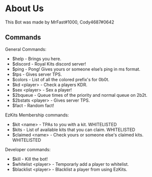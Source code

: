 # About Us

This Bot was made by MrFast#1000, Cody4687#0642

## Commands

General Commands:
* $help - Brings you here.
* $discord - Royal Kits discord server!
* $ping - Pong! Gives yours or someone else’s ping in ms format.
* $tps - Gives server TPS.
* $colors - List of all the colored prefix's for 0b0t.
* $kd \<player> - Check a players KDR.
* $sex \<player> - Sex a player!
* $2bqueue - Queue times of the priority and normal queue on 2b2t.
* $2bstats \<player> - Gives server TPS.
* $fact - Random fact!

EzKits Membership commands:
* $kit \<name> - TPAs to you with a kit. WHITELISTED
* $kits - List of available kits that you can claim. WHITELISTED
* $claimed \<name> - Check yours or someone else's claimed kits. WHITELISTED

Developer commands:
* $kill - Kill the bot!
* $whitelist \<player> - Temporarly add a player to whitelist.
* $blacklist \<player> - Blacklist a player from using EzKits.
